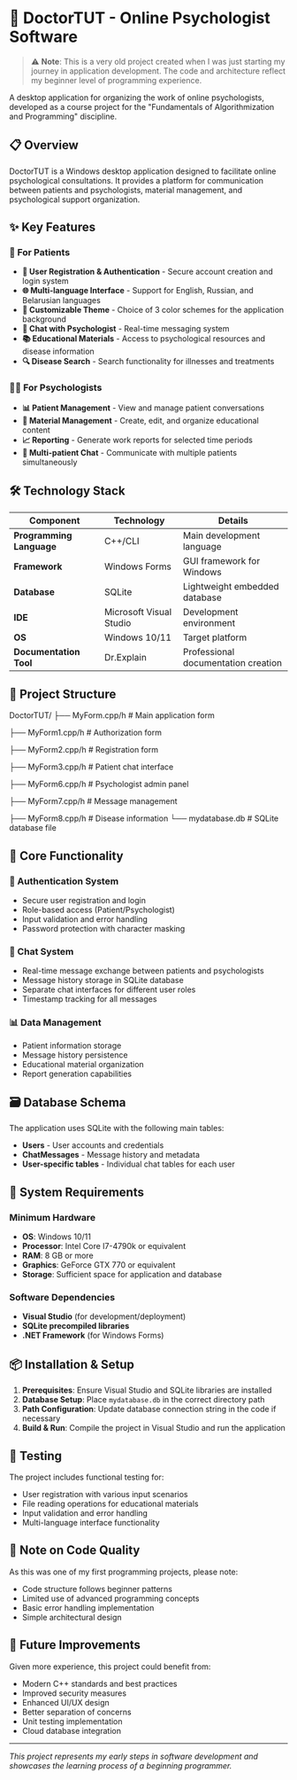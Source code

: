# 🧠 DoctorTUT - Online Psychologist Software

> ⚠️ **Note**: This is a very old project created when I was just starting my journey in application development. The code and architecture reflect my beginner level of programming experience.

A desktop application for organizing the work of online psychologists, developed as a course project for the "Fundamentals of Algorithmization and Programming" discipline.

## 📋 Overview

DoctorTUT is a Windows desktop application designed to facilitate online psychological consultations. It provides a platform for communication between patients and psychologists, material management, and psychological support organization.

## ✨ Key Features

### 👤 For Patients
- **🔐 User Registration & Authentication** - Secure account creation and login system
- **🌐 Multi-language Interface** - Support for English, Russian, and Belarusian languages
- **🎨 Customizable Theme** - Choice of 3 color schemes for the application background
- **💬 Chat with Psychologist** - Real-time messaging system
- **📚 Educational Materials** - Access to psychological resources and disease information
- **🔍 Disease Search** - Search functionality for illnesses and treatments

### 👨‍⚕️ For Psychologists
- **📊 Patient Management** - View and manage patient conversations
- **📝 Material Management** - Create, edit, and organize educational content
- **📈 Reporting** - Generate work reports for selected time periods
- **💬 Multi-patient Chat** - Communicate with multiple patients simultaneously

## 🛠️ Technology Stack

| Component | Technology | Details |
|-----------|------------|---------|
| **Programming Language** | C++/CLI | Main development language |
| **Framework** | Windows Forms | GUI framework for Windows |
| **Database** | SQLite | Lightweight embedded database |
| **IDE** | Microsoft Visual Studio | Development environment |
| **OS** | Windows 10/11 | Target platform |
| **Documentation Tool** | Dr.Explain | Professional documentation creation |

## 📁 Project Structure
DoctorTUT/
├── MyForm.cpp/h # Main application form

├── MyForm1.cpp/h # Authorization form

├── MyForm2.cpp/h # Registration form

├── MyForm3.cpp/h # Patient chat interface

├── MyForm6.cpp/h # Psychologist admin panel

├── MyForm7.cpp/h # Message management

├── MyForm8.cpp/h # Disease information
└── mydatabase.db # SQLite database file


## 🔧 Core Functionality

### 🔐 Authentication System
- Secure user registration and login
- Role-based access (Patient/Psychologist)
- Input validation and error handling
- Password protection with character masking

### 💬 Chat System
- Real-time message exchange between patients and psychologists
- Message history storage in SQLite database
- Separate chat interfaces for different user roles
- Timestamp tracking for all messages

### 📊 Data Management
- Patient information storage
- Message history persistence
- Educational material organization
- Report generation capabilities

## 🗃️ Database Schema

The application uses SQLite with the following main tables:

- **Users** - User accounts and credentials
- **ChatMessages** - Message history and metadata
- **User-specific tables** - Individual chat tables for each user

## 🚀 System Requirements

### Minimum Hardware
- **OS**: Windows 10/11
- **Processor**: Intel Core I7-4790k or equivalent
- **RAM**: 8 GB or more
- **Graphics**: GeForce GTX 770 or equivalent
- **Storage**: Sufficient space for application and database

### Software Dependencies
- **Visual Studio** (for development/deployment)
- **SQLite precompiled libraries**
- **.NET Framework** (for Windows Forms)

## 📦 Installation & Setup

1. **Prerequisites**: Ensure Visual Studio and SQLite libraries are installed
2. **Database Setup**: Place `mydatabase.db` in the correct directory path
3. **Path Configuration**: Update database connection string in the code if necessary
4. **Build & Run**: Compile the project in Visual Studio and run the application

## 🧪 Testing

The project includes functional testing for:
- User registration with various input scenarios
- File reading operations for educational materials
- Input validation and error handling
- Multi-language interface functionality

## 📝 Note on Code Quality

As this was one of my first programming projects, please note:
- Code structure follows beginner patterns
- Limited use of advanced programming concepts
- Basic error handling implementation
- Simple architectural design

## 🔮 Future Improvements

Given more experience, this project could benefit from:
- Modern C++ standards and best practices
- Improved security measures
- Enhanced UI/UX design
- Better separation of concerns
- Unit testing implementation
- Cloud database integration


---

*This project represents my early steps in software development and showcases the learning process of a beginning programmer.*
